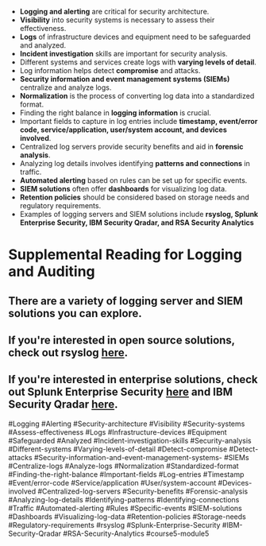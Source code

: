 - **Logging and alerting** are critical for security architecture.
- **Visibility** into security systems is necessary to assess their effectiveness.
- **Logs** of infrastructure devices and equipment need to be safeguarded and analyzed.
- **Incident investigation** skills are important for security analysis.
- Different systems and services create logs with **varying levels of detail**.
- Log information helps detect **compromise** and attacks.
- **Security information and event management systems (SIEMs)** centralize and analyze logs.
- **Normalization** is the process of converting log data into a standardized format.
- Finding the right balance in **logging information** is crucial.
- Important fields to capture in log entries include **timestamp, event/error code, service/application, user/system account, and devices involved**.
- Centralized log servers provide security benefits and aid in **forensic analysis**.
- Analyzing log details involves identifying **patterns and connections** in traffic.
- **Automated alerting** based on rules can be set up for specific events.
- **SIEM solutions** often offer **dashboards** for visualizing log data.
- **Retention policies** should be considered based on storage needs and regulatory requirements.
- Examples of logging servers and SIEM solutions include **rsyslog, Splunk Enterprise Security, IBM Security Qradar, and RSA Security Analytics**

# Supplemental Reading for Logging and Auditing

## There are a variety of logging server and SIEM solutions you can explore.

## If you're interested in open source solutions, check out rsyslog [here](https://github.com/rsyslog/rsyslog).

## If you're interested in enterprise solutions, check out Splunk Enterprise Security [here](https://www.splunk.com/) and IBM Security Qradar [here](https://www.ibm.com/security/security-intelligence/qradar).

#Logging #Alerting #Security-architecture #Visibility #Security-systems #Assess-effectiveness #Logs #Infrastructure-devices #Equipment #Safeguarded #Analyzed #Incident-investigation-skills #Security-analysis #Different-systems #Varying-levels-of-detail #Detect-compromise #Detect-attacks #Security-information-and-event-management-systems- #SIEMs #Centralize-logs #Analyze-logs #Normalization #Standardized-format #Finding-the-right-balance #Important-fields #Log-entries #Timestamp #Event/error-code #Service/application #User/system-account #Devices-involved #Centralized-log-servers #Security-benefits #Forensic-analysis #Analyzing-log-details #Identifying-patterns #Identifying-connections #Traffic #Automated-alerting #Rules #Specific-events #SIEM-solutions #Dashboards #Visualizing-log-data #Retention-policies #Storage-needs #Regulatory-requirements #rsyslog #Splunk-Enterprise-Security #IBM-Security-Qradar #RSA-Security-Analytics #course5-module5 
